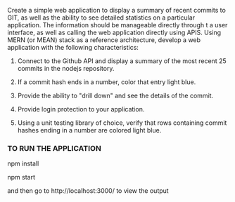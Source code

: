 Create a simple web application to display a summary of recent commits to GIT, as well as the ability to see detailed statistics on a particular application.  The information should be manageable directly through t a user interface, as well as calling the web application directly using APIS.  Using MERN (or MEAN) stack as a reference architecture, develop a web application with the following characteristics:

1. Connect to the Github API and display a summary of the most recent 25 commits in the nodejs repository.

2. If a commit hash ends in a number, color that entry light blue.

3. Provide the ability to "drill down" and see the details of the commit.

4. Provide login protection to your application.

5. Using a unit testing library of choice, verify that rows containing commit hashes ending in a number are colored light blue.

### TO RUN THE APPLICATION

npm install

npm start

and then go to http://localhost:3000/ to view the output
```